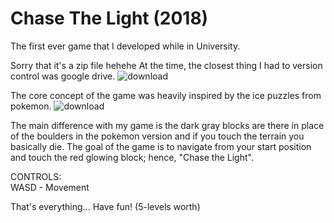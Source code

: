 # Chase The Light (2018)
The first ever game that I developed while in University.

Sorry that it's a zip file hehehe At the time, the closest thing I had to version control was google drive.
![download](https://user-images.githubusercontent.com/79740554/176943796-39ec6fce-5e1d-4c83-83b0-28a4d2b0ac5b.jpg)

The core concept of the game was heavily inspired by the ice puzzles from pokemon. 
![download]([https://user-images.githubusercontent.com/79740554/176943796-39ec6fce-5e1d-4c83-83b0-28a4d2b0ac5b.jpg](https://thumbs.gfycat.com/VariableWatchfulGlassfrog-mobile.mp4))

The main difference with my game is the dark gray blocks are there in place of the boulders in the pokemon version and if you touch the terrain you basically die. The goal of the game is to navigate from your start position and touch the red glowing block; hence, "Chase the Light".

CONTROLS: <br />
WASD - Movement

That's everything... Have fun! (5-levels worth)
